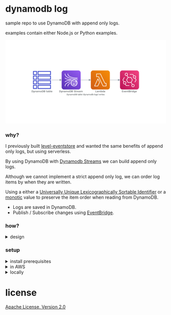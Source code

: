 # dynamodb log

sample repo to use DynamoDB with append only logs.

examples contain either Node.js or Python examples.

![DynamoDB table(dynamodb-logs) writes][writes]

### why?

I previously built [level-eventstore] and wanted the same benefits of append only logs, but using serverless.

By using DynamoDB with [Dynamodb Streams] we can build append only logs.

Although we cannot implement a strict append only log, we can order log items by when they are written.

Using a either a [Universally Unique Lexicographically Sortable Identifier] or a [monotic] value to preserve the item order when reading from DynamoDB.

- Logs are saved in DynamoDB.
- Publish / Subscribe changes using [EventBridge].

### how?

<details>
  <summary>design</summary>

### writing to DynamoDB

example payload written to DynamoDB

```json
{
  "pk": "users#12#stream",
  "sk": "1610121906-rnd",
  "type": "create",
  "log": "users",
  "payload": {
    "id": "12",
    "email": "test@example.com"
  }
}
```

- pk (partition key) is `log name#id#stream`
- sk (sort key) should be a [lexicographic] [monotic] value, our suggestion would be to use [ulid] for the sort key.
- type is the name of the event useful for event handlers.
- log name of log.
- payload should contain the id and optional extra fields.

When items are written to DynamoDB they are written to the DynamoDB stream in the order they are written.

The lambda is then triggered which will publish the changed keys to [EventBridge].

### lambda triggers

- [Node.js lambda trigger](./src/trigger.js)
- [Python lambda trigger](./src/trigger.py)

### event handlers triggered by EventBridge

- [Node.js event handler example](./src/handler.js)
- [Python event handler example](./src/handler.py)

</details>

### setup

<details>
  <summary>install prerequisites</summary>

### only required if using python

- [python 3.8.6](https://www.python.org/downloads/release/python-386)
- [virtualenv](https://virtualenv.pypa.io/en/latest/installation.html)

### required to run locally in offline mode and for linting

- [docker](https://www.docker.io)
- [docker-compose](https://docs.docker.com/compose)

### required (serverless framework and tools)

- [nodejs](https://nodejs.org)

</details>

<details>
  <summary>in AWS</summary>

export AWS credentials before running `cli.sh`

### Node.js

```sh
npm i
./cli.sh
npx sls -c serverless-node.yml deploy
```

### Python

```sh
npm i
./cli.sh
rm -rf venv
virtualenv venv
. venv/bin/activate
pip3 install -r requirements.txt
npx sls -c serverless-python.yml deploy
rm -rf venv
```

Query DynamoDB

```sh
./cli.sh
npx dynamodb-query-cli \
  --region us-east-1
```

</details>

<details>
  <summary>locally</summary>

```sh
docker-compose up -d
npx sls --stage=local -c dynamodb.local.yml dynamodb migrate
```

### Node.js

```sh
npx sls --stage=local -c serverless-node.yml offline start
```

### Python

```sh
virtualenv venv venv
. venv/bin/activate
pip3 install -r requirements.txt
npx sls --stage=local -c serverless-python.yml offline start
```

Add item using aws cli

```sh
./cli.sh
export AWS_ACCESS_KEY_ID=x
export AWS_SECRET_ACCESS_KEY=x
export AWS_DEFAULT_REGION=us-east-1
aws dynamodb put-item \
  --table-name local-dynamodb-logs \
  --item """
  {
    \"pk\": { \"S\": \"users#12#stream\" },
    \"sk\": { \"S\": \"$(date '+%s')\" },
    \"type\": { \"S\": \"create\" },
    \"payload\": { \"M\": {
      \"id\": { \"S\": \"12\"},
      \"email\": { \"S\": \"test@example.com\"}
    }}
  }""" \
  --endpoint http://localhost:8000
```

Query DynamoDB

```sh
./cli.sh
npx dynamodb-query-cli \
  --region us-east-1 \
  --endpoint http://localhost:8000
```

```sh
docker-compose down
```

</details>

# license

[Apache License, Version 2.0](LICENSE)

[writes]: ./diagrams/writes.png
[EventBridge]: https://aws.amazon.com/eventbridge/
[level-eventstore]: https://github.com/JamesKyburz/level-eventstore
[DynamoDB Streams]: https://docs.aws.amazon.com/amazondynamodb/latest/developerguide/Streams.html
[Universally Unique Lexicographically Sortable Identifier]: https://github.com/ulid/spec
[monotic]: https://en.wikipedia.org/wiki/Monotonic_function
[lexicographic]: https://en.wikipedia.org/wiki/Lexicographic_order
[ulid]: https://github.com/ulid/spec
